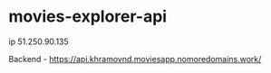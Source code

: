 # movies-explorer-api

ip 51.250.90.135

Backend - https://api.khramovnd.moviesapp.nomoredomains.work/
